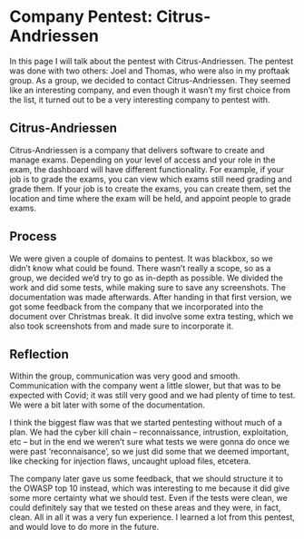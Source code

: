 # Company Pentest: Citrus-Andriessen
In this page I will talk about the pentest with Citrus-Andriessen. The pentest was done with two others: Joel and Thomas, who were also in my proftaak group. As a group, we decided to contact Citrus-Andriessen. They seemed like an interesting company, and even though it wasn’t my first choice from the list, it turned out to be a very interesting company to pentest with. 

## Citrus-Andriessen
Citrus-Andriessen is a company that delivers software to create and manage exams. Depending on your level of access and your role in the exam, the dashboard will have different functionality. For example, if your job is to grade the exams, you can view which exams still need grading and grade them. If your job is to create the exams, you can create them, set the location and time where the exam will be held, and appoint people to grade exams. 

## Process
We were given a couple of domains to pentest. It was blackbox, so we didn’t know what could be found. There wasn’t really a scope, so as a group, we decided we’d try to go as in-depth as possible. We divided the work and did some tests, while making sure to save any screenshots. The documentation was made afterwards. 
After handing in that first version, we got some feedback from the company that we incorporated into the document over Christmas break. It did involve some extra testing, which we also took screenshots from and made sure to incorporate it. 

## Reflection
Within the group, communication was very good and smooth. Communication with the company went a little slower, but that was to be expected with Covid; it was still very good and we had plenty of time to test. We were a bit later with some of the documentation. 

I think the biggest flaw was that we started pentesting without much of a plan. We had the cyber kill chain – reconnaissance, intrustion, exploitation, etc – but in the end we weren’t sure what tests we were gonna do once we were past ‘reconnaisance’, so we just did some that we deemed important, like checking for injection flaws, uncaught upload files, etcetera. 

The company later gave us some feedback, that we should structure it to the OWASP top 10 instead, which was interesting to me because it did give some more certainty what we should test. Even if the tests were clean, we could definitely say that we tested on these areas and they were, in fact, clean. 
All in all it was a very fun experience. I learned a lot from this pentest, and would love to do more in the future. 

